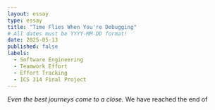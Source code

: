 ```yaml
---
layout: essay
type: essay
title: "Time Flies When You're Debugging"
# All dates must be YYYY-MM-DD format!
date: 2025-05-13
published: false
labels:
  - Software Engineering
  - Teamwork Effort
  - Effort Tracking
  - ICS 314 Final Project
---
```

*Even the best journeys come to a close.* We have reached the end of 
